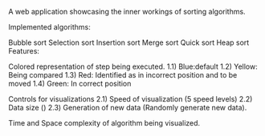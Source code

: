 A web application showcasing the inner workings of sorting algorithms.

Implemented algorithms:

Bubble sort
Selection sort
Insertion sort
Merge sort
Quick sort
Heap sort
Features:

Colored representation of step being executed.
 1.1) Blue:default 
 1.2) Yellow: Being compared 
 1.3) Red: Identified as in incorrect position and to be moved 
 1.4) Green: In correct position
 
 Controls for visualizations 
2.1) Speed of visualization (5 speed levels) 
2.2) Data size () 
2.3) Generation of new data (Randomly generate new data).

Time and Space complexity of algorithm being visualized.